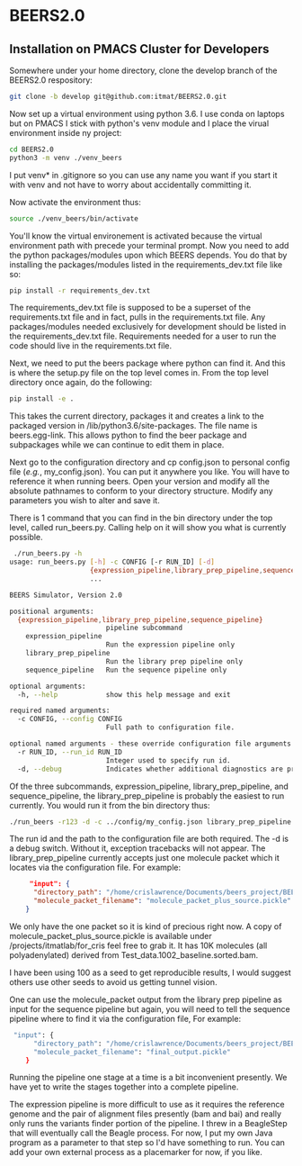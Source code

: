 # BEERS2.0

## Installation on PMACS Cluster for Developers

Somewhere under your home directory, clone the develop branch of the BEERS2.0 respository:

```bash
git clone -b develop git@github.com:itmat/BEERS2.0.git
```

Now set up a virtual environment using python 3.6.  I use conda on laptops but on PMACS I stick
with python's venv module and I place the virual environment inside ny project:

```bash
cd BEERS2.0
python3 -m venv ./venv_beers
```

I put venv* in .gitignore so you can use any name you want if you start it with venv and not have
to worry about accidentally committing it.

Now activate the environment thus:

```bash
source ./venv_beers/bin/activate
```

You'll know the virtual environement is activated because the virtual environment path with precede
your terminal prompt.  Now you need to add the python packages/modules upon which BEERS depends.  You
do that by installing the packages/modules listed in the requirements_dev.txt file like so:

```bash
pip install -r requirements_dev.txt
```

The requirements_dev.txt file is supposed to be a superset of the requirements.txt file and in fact,
pulls in the requirements.txt file.  Any packages/modules needed exclusively for development should
be listed in the requirements_dev.txt file.  Requirements needed for a user to run the code should
live in the requirements.txt file.

Next, we need to put the beers package where python can find it.  And this is where the setup.py
file on the top level comes in.  From the top level directory once again, do the following:

```bash
pip install -e .
```

This takes the current directory, packages it and creates a link to the packaged version in
<virtualenv>/lib/python3.6/site-packages.  The file name is beers.egg-link.  This allows python
to find the beer package and subpackages while we can continue to edit them in place.

Next go to the configuration directory and cp config.json to personal config file
(_e.g._, my_config.json).  You can put it anywhere you like.  You will have to reference it
when running beers.  Open your version and modify all the absolute pathnames to conform to your
directory structure.  Modify any parameters you wish to alter and save it.

There is 1 command that you can find in the bin directory under the top level, called run_beers.py.
Calling help on it will show you what is currently possible.

```bash
 ./run_beers.py -h
usage: run_beers.py [-h] -c CONFIG [-r RUN_ID] [-d]
                    {expression_pipeline,library_prep_pipeline,sequence_pipeline}
                    ...

BEERS Simulator, Version 2.0

positional arguments:
  {expression_pipeline,library_prep_pipeline,sequence_pipeline}
                        pipeline subcommand
    expression_pipeline
                        Run the expression pipeline only
    library_prep_pipeline
                        Run the library prep pipeline only
    sequence_pipeline   Run the sequence pipeline only

optional arguments:
  -h, --help            show this help message and exit

required named arguments:
  -c CONFIG, --config CONFIG
                        Full path to configuration file.

optional named arguments - these override configuration file arguments.:
  -r RUN_ID, --run_id RUN_ID
                        Integer used to specify run id.
  -d, --debug           Indicates whether additional diagnostics are printed.

```

Of the three subcommands, expression_pipeline, library_prep_pipeline, and sequence_pipeline, the
library_prep_pipeline is probably the easiest to run currently.  You would run it from the bin 
directory thus:

```bash
./run_beers -r123 -d -c ../config/my_config.json library_prep_pipeline
```

The run id and the path to the configuration file are both required.  The -d is a debug switch.
Without it, exception tracebacks will not appear.  The library_prep_pipeline currently accepts just
one molecule packet which it locates via the configuration file.  For example:

```json
     "input": {
      "directory_path": "/home/crislawrence/Documents/beers_project/BEERS2.0/data/library_prep",
      "molecule_packet_filename": "molecule_packet_plus_source.pickle"
    }
```

We only have the one packet so it is kind of precious right now.  A copy of
molecule_packet_plus_source.pickle is available under /projects/itmatlab/for_cris  feel free to
grab it.  It has 10K molecules (all polyadenylated) derived from Test_data.1002_baseline.sorted.bam.

I have been using 100 as a seed to get reproducible results, I would suggest others use other
seeds to avoid us getting tunnel vision.

One can use the molecule_packet output from the library prep pipeline as input for the sequence
pipeline but again, you will need to tell the sequence pipeline where to find it via the
configuration file,  For example:

```bash
 "input": {
      "directory_path": "/home/crislawrence/Documents/beers_project/BEERS2.0/data/library_prep/output",
      "molecule_packet_filename": "final_output.pickle"
    }
```

Running the pipeline one stage at a time is a bit inconvenient presently.  We have yet to write
the stages together into a complete pipeline.

The expression pipeline is more difficult to use as it requires the reference genome and the pair
of alignment files presently (bam and bai) and really only runs the variants finder portion of
the pipeline.  I threw in a BeagleStep that will eventually call the Beagle process.  For now, I
put my own Java program as a parameter to that step so I'd have something to run.  You can
add your own external process as a placemarker for now, if you like.
 
